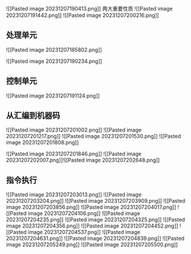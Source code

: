 
![[Pasted image 20231207190413.png]]
两大重要性质
![[Pasted image 20231207191442.png]]
![[Pasted image 20231207200216.png]]
## 处理单元
![[Pasted image 20231207185802.png]]


![[Pasted image 20231207190234.png]]
## 控制单元
![[Pasted image 20231207191124.png]]

## 从汇编到机器码
![[Pasted image 20231207201002.png]]
![[Pasted image 20231207201217.png]]
![[Pasted image 20231207201530.png]]
![[Pasted image 20231207201808.png]]

![[Pasted image 20231207201846.png]]
![[Pasted image 20231207202007.png]]![[Pasted image 20231207202648.png]]

## 指令执行
![[Pasted image 20231207203013.png]]
![[Pasted image 20231207203204.png]]
![[Pasted image 20231207203909.png]]
![[Pasted image 20231207203856.png]]
![[Pasted image 20231207204017.png]]
![[Pasted image 20231207204106.png]]
![[Pasted image 20231207204235.png]]
![[Pasted image 20231207204325.png]]
![[Pasted image 20231207204356.png]]
![[Pasted image 20231207204452.png]]
![[Pasted image 20231207204537.png]]
![[Pasted image 20231207204631.png]]
![[Pasted image 20231207204839.png]]
![[Pasted image 20231207205249.png]]
![[Pasted image 20231207205500.png]]